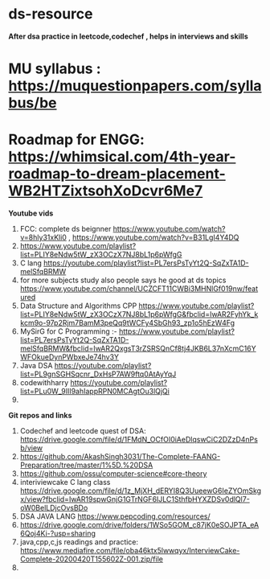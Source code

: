 # ds-resource

<b>After dsa practice in leetcode,codechef , helps in interviews and skills </b>

# MU syllabus : https://muquestionpapers.com/syllabus/be <br>
# Roadmap for ENGG: https://whimsical.com/4th-year-roadmap-to-dream-placement-WB2HTZixtsohXoDcvr6Me7<br>
<b>Youtube vids</b>
1) FCC: complete ds beignner https://www.youtube.com/watch?v=8hly31xKli0 , https://www.youtube.com/watch?v=B31LgI4Y4DQ <br>
2) https://www.youtube.com/playlist?list=PLIY8eNdw5tW_zX3OCzX7NJ8bL1p6pWfgG <br>
3) C lang https://youtube.com/playlist?list=PL7ersPsTyYt2Q-SqZxTA1D-melSfqBRMW <br>
4) for more subjects study also people says he good at ds topics https://www.youtube.com/channel/UCZCFT11CWBi3MHNlGf019nw/featured <br>
5) Data Structure and Algorithms CPP https://www.youtube.com/playlist?list=PLIY8eNdw5tW_zX3OCzX7NJ8bL1p6pWfgG&fbclid=IwAR2FyhYk_kkcm9o-97p2Rjm7BamM3peQq9tWCFy4SbGh93_zp1o5hEzW4Fg <br>
6) MySirG for C Programming :- https://www.youtube.com/playlist?list=PL7ersPsTyYt2Q-SqZxTA1D-melSfqBRMW&fbclid=IwAR2QxgsT3rZSRSQnCf8tj4JKB6L37nXcmC16YWFOkueDynPWbxeJe74hv3Y <br>
7) Java DSA https://youtube.com/playlist?list=PL9gnSGHSqcnr_DxHsP7AW9ftq0AtAyYqJ <br>
8) codewithharry https://youtube.com/playlist?list=PLu0W_9lII9ahIappRPN0MCAgtOu3lQjQi <br>
9) 


<b> Git repos and links </b>

1) Codechef and leetcode quest of DSA: https://drive.google.com/file/d/1FMdN_OCfOI0iAeDlqswCiC2DZzD4nPsb/view <br>
2) https://github.com/AkashSingh3031/The-Complete-FAANG-Preparation/tree/master/1%5D.%20DSA<br>
3) https://github.com/ossu/computer-science#core-theory <br>
4) interiviewcake C lang class https://drive.google.com/file/d/1z_MjXH_dERYI8Q3UueewG6IeZYOmSkgx/view?fbclid=IwAR19spwGnjG1GTrNGF6IJLC1SthfbHYXZDSv0dlQl7-oW0BelLDjcOvsBDo <br>
5) DSA JAVA LANG https://www.pepcoding.com/resources/ <br>
6) https://drive.google.com/drive/folders/1WSo5GOM_c87jK0eSOJPTA_eA6Qoj4Ki-?usp=sharing <br>
7) java,cpp,c,js readings and practice: https://www.mediafire.com/file/oba46ktx5lwwqyx/InterviewCake-Complete-20200420T155602Z-001.zip/file <br> 
8) 








